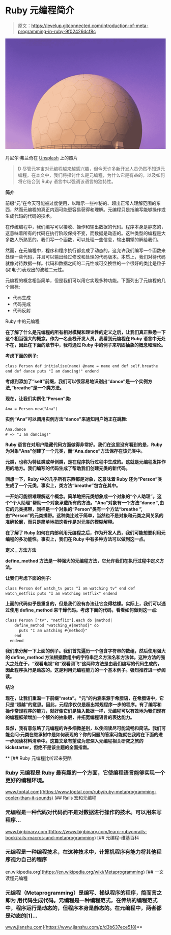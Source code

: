 # Ruby 元编程简介

> 原文：<https://levelup.gitconnected.com/introduction-of-meta-programming-in-ruby-9f02426dcf8c>

![](img/4502f1c780fbdddfad60d641326fff72.png)

丹尼尔·弗兰奇在 [Unsplash](https://unsplash.com?utm_source=medium&utm_medium=referral) 上的照片

> D 尽管元宇宙对元编程越来越感兴趣，但今天许多新开发人员仍然不知道元编程。在本文中，我们将探讨什么是元编程，为什么它是有益的，以及如何将它结合到 Ruby 语言中以强调该语言的独特性。

**简介**

前缀“元”在今天可能被过度使用，以暗示一些神秘的、超出正常人理解范围的东西，然而元编程的真正内涵可能更容易获得和理解。元编程只是指编写能够操作或生成代码的代码的技术。

在传统编程中，我们编写可以接收、操作和输出数据的代码。程序本身是静态的，这意味着所有的代码在执行阶段保持不变，而数据是动态的。这种类型的编程是大多数人所熟悉的。我们写一个函数，可以处理一些信息，输出期望的解给我们。

然而，在元编程中，程序和程序执行都变成了动态的，这允许我们编写一个函数来处理一些代码，并且可以输出经过修改和处理的代码版本。本质上，我们对待代码就像对待数据一样。代码和数据之间的二元性或可交换性的一个很好的类比是粒子(如电子)表现出的波粒二元性。

元编程的概念相当简单，但是我们可以用它实现多种功能。下面列出了元编程的几个目标:

*   代码生成
*   代码完成
*   代码反射

Ruby 中的元编程

**在了解了什么是元编程的所有相对模糊和理论性的定义之后，让我们真正熟悉一下这个相当强大的概念。作为一名全栈开发人员，我看到元编程在 Ruby 语言中无处不在，因此在下面的章节中，我将通过 Ruby 中的例子来巩固抽象的概念和理论。**

**考虑下面的例子:**

```
class Person def initialize(name) @name = name end def self.breathe end def dance puts "I am dancing!" endend
```

**考虑到添加了“self”前缀，我们可以很容易地识别出“dance”是一个实例方法,“breathe”是一个类方法。**

**现在，让我们实例化“Person”类:**

```
Ana = Person.new("Ana")
```

**实例“Ana”可以调用实例方法“dance”来通知用户她正在跳舞:**

```
Ana.dance
# => "I am dancing!"
```

**Ruby 语言在对用户隐藏代码方面做得非常好。我们在这里没有看到的是，Ruby 为对象“Ana”创建了一个元类，而“Ana.dance”方法保存在该元类中。**

**元类，也称为特征类或单例类，是在程序执行过程中生成的。这就是元编程发挥作用的地方。我们编写的代码生成了帮助我们创建元类的新代码。**

**回想一下，Ruby 中的几乎所有东西都是对象，这意味着 Ruby 还为“Person”类生成了一个元类。事实上，类方法“breathe”包含在其中。**

**一开始可能很难理解这个概念。简单地把元类想象成一个对象的“个人助理”。这个“个人助理”帮助一个对象承载所有的方法。“Ana”对象有一个方法“dance ”,由它的元类携带，同样是一个对象的“Person”类有一个方法“breathe ”,由“Person”的元类携带。这种类比过于简单，当然也不是对象和元类之间关系的准确轮廓，而只是简单地把这看作是对元类的模糊解释。**

**在了解了 Ruby 如何在内部利用元编程之后，作为开发人员，我们可能想要利用元编程的多功能性。事实上，我们在 Ruby 中有多种方法可以做到这一点。**

****定义 _ 方法方法****

**define_method 方法是一种强大的元编程方法，它允许我们在执行过程中定义方法。**

**让我们考虑下面的例子:**

```
class Person def watch_tv puts "I am watching tv" end def watch_netflix puts "I am watching netflix" endend
```

**上面的代码似乎是重复的，但是我们没有办法让它变得枯燥。实际上，我们可以通过使用 define_method 来干燥代码。考虑下面的代码，看看如何做到这一点:**

```
class Person ["tv", "netflix"].each do |method|
    define_method "watching_#{method}" do
      puts "I am watching #{method}"
    end
  endend
```

**我们来分解一下上面的例子。我们首先遍历一个包含字符串的数组，然后使用强大的 define_method 方法根据数组中的字符串定义方法名和方法体。这种方法的强大之处在于，“观看电视”和“观看网飞”这两种方法是由我们编写的代码生成的，因此程序执行是动态的。这是利用元编程能力的一个基本例子。强烈推荐进一步阅读。**

****结论****

**现在，让我们重温一下前缀“meta”。“元”的内涵来源于希腊语，在希腊语中，它只是“超越”的意思。因此，元程序仅仅是超出常规程序一步的程序。有了编写和操作常规程序的能力，就好像它们是输入数据一样，元编程可以有效地为我们现有的编程框架增加一个额外的抽象层，并拓宽编程语言的表达能力。**

**显然，我有意忽略了元编程的许多细微差别，以使阅读尽可能流畅和简洁。我们可能会问:元类在继承树中是如何表现的？你的问题的答案可能就在我附在下面的进一步阅读材料清单中。这篇文章有望成为您深入元编程相关研究之旅的 kickstarter，但绝不是该主题的全面指南。**

**[](https://www.toptal.com/ruby/ruby-metaprogramming-cooler-than-it-sounds) [## Ruby 元编程比听起来更酷

### Ruby 元编程是 Ruby 最有趣的一个方面，它使编程语言能够实现一个更好的编程环境。

www.toptal.com](https://www.toptal.com/ruby/ruby-metaprogramming-cooler-than-it-sounds) [](https://www.bigbinary.com/learn-rubyonrails-book/rails-macros-and-metaprogramming) [## Rails 宏和元编程

### 元编程是一种代码对代码而不是对数据进行操作的技术。可以用来写程序…

www.bigbinary.com](https://www.bigbinary.com/learn-rubyonrails-book/rails-macros-and-metaprogramming) [](https://en.wikipedia.org/wiki/Metaprogramming) [## 元编程-维基百科

### 元编程是一种编程技术，在这种技术中，计算机程序有能力将其他程序视为自己的程序

en.wikipedia.org](https://en.wikipedia.org/wiki/Metaprogramming) [](https://www.jianshu.com/p/d3b637ece518) [## 一文读懂元编程

### 元编程（Metaprogramming）是编写、操纵程序的程序，简而言之即为 用代码生成代码。元编程是一种编程范式，在传统的编程范式中，程序运行是动态的，但程序本身是静态的。在元编程中，两者都是动态的[1]…

www.jianshu.com](https://www.jianshu.com/p/d3b637ece518)**
